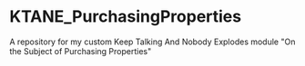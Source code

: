 # KTANE_PurchasingProperties
A repository for my custom Keep Talking And Nobody Explodes module "On the Subject of Purchasing Properties"
